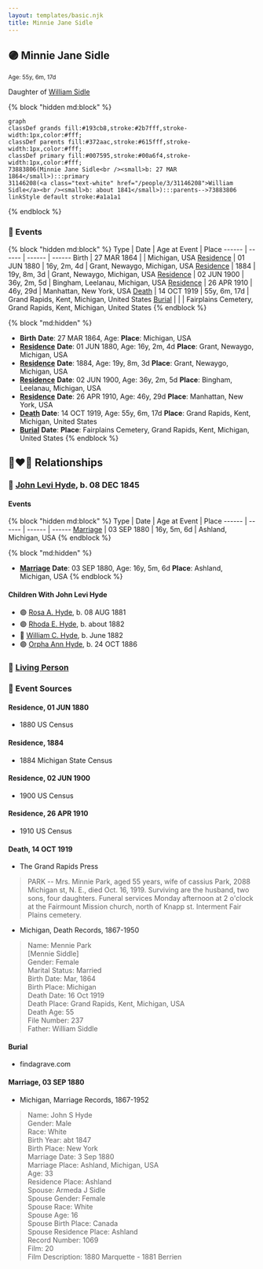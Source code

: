 ```yaml
---
layout: templates/basic.njk
title: Minnie Jane Sidle
---
```

## 🟣 Minnie Jane Sidle
<small>Age: 55y, 6m, 17d</small>

Daughter of [William Sidle](/people/3/31146208)

{% block "hidden md:block" %}
```mermaid
graph
classDef grands fill:#193cb8,stroke:#2b7fff,stroke-width:1px,color:#fff;
classDef parents fill:#372aac,stroke:#615fff,stroke-width:1px,color:#fff;
classDef primary fill:#007595,stroke:#00a6f4,stroke-width:1px,color:#fff;
73883806(Minnie Jane Sidle<br /><small>b: 27 MAR 1864</small>):::primary
31146208(<a class="text-white" href="/people/3/31146208">William Sidle</a><br /><small>b: about 1841</small>):::parents-->73883806
linkStyle default stroke:#a1a1a1
```
{% endblock %}

### 📆 Events

{% block "hidden md:block" %}
Type | Date | Age at Event | Place
------ | ------ | ------ | ------
Birth | 27 MAR 1864 |  | Michigan, USA
[Residence](#event-event-0) | 01 JUN 1880 | 16y, 2m, 4d | Grant, Newaygo, Michigan, USA
[Residence](#event-event-1) | 1884 | 19y, 8m, 3d | Grant, Newaygo, Michigan, USA
[Residence](#event-event-2) | 02 JUN 1900 | 36y, 2m, 5d | Bingham, Leelanau, Michigan, USA
[Residence](#event-event-3) | 26 APR 1910 | 46y, 29d | Manhattan, New York, USA
[Death](#event-event-8) | 14 OCT 1919 | 55y, 6m, 17d | Grand Rapids, Kent, Michigan, United States
[Burial](#event-event-9) |  |  | Fairplains Cemetery, Grand Rapids, Kent, Michigan, United States
{% endblock %}

{% block "md:hidden" %}
- **Birth**
**Date**: 27 MAR 1864, Age:
**Place**: Michigan, USA
- **[Residence](#event-event-0)**
**Date**: 01 JUN 1880, Age: 16y, 2m, 4d
**Place**: Grant, Newaygo, Michigan, USA
- **[Residence](#event-event-1)**
**Date**: 1884, Age: 19y, 8m, 3d
**Place**: Grant, Newaygo, Michigan, USA
- **[Residence](#event-event-2)**
**Date**: 02 JUN 1900, Age: 36y, 2m, 5d
**Place**: Bingham, Leelanau, Michigan, USA
- **[Residence](#event-event-3)**
**Date**: 26 APR 1910, Age: 46y, 29d
**Place**: Manhattan, New York, USA
- **[Death](#event-event-8)**
**Date**: 14 OCT 1919, Age: 55y, 6m, 17d
**Place**: Grand Rapids, Kent, Michigan, United States
- **[Burial](#event-event-9)**
**Date**:
**Place**: Fairplains Cemetery, Grand Rapids, Kent, Michigan, United States
{% endblock %}

## 👩‍❤️‍👨 Relationships

### 🔵 [John Levi Hyde](/people/2/23020300), b. 08 DEC 1845

#### Events

{% block "hidden md:block" %}
Type | Date | Age at Event | Place
------ | ------ | ------ | ------
[Marriage](#event-family-0-event-0) | 03 SEP 1880 | 16y, 5m, 6d | Ashland, Michigan, USA
{% endblock %}

{% block "md:hidden" %}
- **[Marriage](#event-family-0-event-0)**
**Date**: 03 SEP 1880, Age: 16y, 5m, 6d
**Place**: Ashland, Michigan, USA
{% endblock %}

#### Children With John Levi Hyde
* 🟣 [Rosa A. Hyde](/people/1/1137888), b. 08 AUG 1881
* 🟣 [Rhoda E. Hyde](/people/9/98029194), b. about 1882
* 🔵 [William C. Hyde](/people/2/28984848), b. June 1882
* 🟣 [Orpha Ann Hyde](/people/6/63932813), b. 24 OCT 1886
### 🔵 [Living Person](/people/4/42014344)

### 📰 Event Sources

#### <a id="event-event-0"></a> Residence, 01 JUN 1880
* 1880 US Census

#### <a id="event-event-1"></a> Residence, 1884
* 1884 Michigan State Census

#### <a id="event-event-2"></a> Residence, 02 JUN 1900
* 1900 US Census

#### <a id="event-event-3"></a> Residence, 26 APR 1910
* 1910 US Census

#### <a id="event-event-8"></a> Death, 14 OCT 1919
* The Grand Rapids Press
>   
  > PARK -- Mrs. Minnie Park, aged 55 years, wife of cassius Park, 2088 Michigan st, N. E., died Oct. 16, 1919. Surviving are the husband, two sons, four daughters. Funeral services Monday afternoon at 2 o'clock at the Fairmount Mission church, north of Knapp st. Interment Fair Plains cemetery.
* Michigan, Death Records, 1867-1950
>   
  > Name: Mennie Park  
  > [Mennie Siddle]   
  > Gender: Female  
  > Marital Status: Married  
  > Birth Date: Mar, 1864  
  > Birth Place: Michigan  
  > Death Date: 16 Oct 1919  
  > Death Place: Grand Rapids, Kent, Michigan, USA  
  > Death Age: 55  
  > File Number: 237  
  > Father: William Siddle

#### <a id="event-event-9"></a> Burial
* findagrave.com

#### <a id="event-family-0-event-0"></a> Marriage, 03 SEP 1880
* Michigan, Marriage Records, 1867-1952
>   
  > Name: John S Hyde  
  > Gender: Male  
  > Race: White  
  > Birth Year: abt 1847  
  > Birth Place: New York  
  > Marriage Date: 3 Sep 1880  
  > Marriage Place: Ashland, Michigan, USA  
  > Age: 33  
  > Residence Place: Ashland  
  > Spouse: Armeda J Sidle  
  > Spouse Gender: Female  
  > Spouse Race: White  
  > Spouse Age: 16  
  > Spouse Birth Place: Canada  
  > Spouse Residence Place: Ashland  
  > Record Number: 1069  
  > Film: 20  
  > Film Description: 1880 Marquette - 1881 Berrien